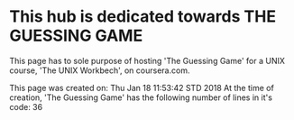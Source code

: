 # This hub is dedicated towards THE GUESSING GAME
This page has to sole purpose of hosting 'The Guessing Game' for a UNIX course, 'The UNIX Workbech', on coursera.com.
 
This page was created on: Thu Jan 18 11:53:42 STD 2018
At the time of creation, 'The Guessing Game' has the following number of lines in it's code: 36

